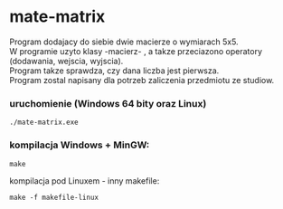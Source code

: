 # mate-matrix

Program dodajacy do siebie dwie macierze o wymiarach 5x5.  
W programie uzyto klasy -macierz- , a takze przeciazono operatory (dodawania, wejscia, wyjscia).  
Program takze sprawdza, czy dana liczba jest pierwsza.  
Program zostal napisany dla potrzeb zaliczenia przedmiotu ze studiow.  

### uruchomienie (Windows 64 bity oraz Linux)

	./mate-matrix.exe
	
### kompilacja Windows + MinGW:

	make
	
kompilacja pod Linuxem - inny makefile:

	make -f makefile-linux	